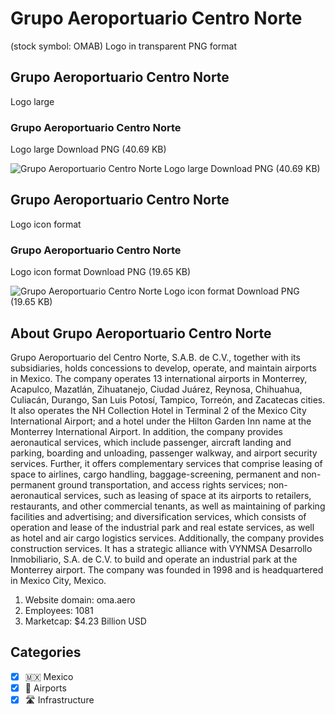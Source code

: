 # Grupo Aeroportuario Centro Norte
 (stock symbol: OMAB) Logo in transparent PNG format

## Grupo Aeroportuario Centro Norte
 Logo large

### Grupo Aeroportuario Centro Norte
 Logo large Download PNG (40.69 KB)

![Grupo Aeroportuario Centro Norte
 Logo large Download PNG (40.69 KB)](/img/orig/OMAB_BIG-192679e8.png)

## Grupo Aeroportuario Centro Norte
 Logo icon format

### Grupo Aeroportuario Centro Norte
 Logo icon format Download PNG (19.65 KB)

![Grupo Aeroportuario Centro Norte
 Logo icon format Download PNG (19.65 KB)](/img/orig/OMAB-de4be40b.png)

## About Grupo Aeroportuario Centro Norte


Grupo Aeroportuario del Centro Norte, S.A.B. de C.V., together with its subsidiaries, holds concessions to develop, operate, and maintain airports in Mexico. The company operates 13 international airports in Monterrey, Acapulco, Mazatlán, Zihuatanejo, Ciudad Juárez, Reynosa, Chihuahua, Culiacán, Durango, San Luis Potosí, Tampico, Torreón, and Zacatecas cities. It also operates the NH Collection Hotel in Terminal 2 of the Mexico City International Airport; and a hotel under the Hilton Garden Inn name at the Monterrey International Airport. In addition, the company provides aeronautical services, which include passenger, aircraft landing and parking, boarding and unloading, passenger walkway, and airport security services. Further, it offers complementary services that comprise leasing of space to airlines, cargo handling, baggage-screening, permanent and non-permanent ground transportation, and access rights services; non-aeronautical services, such as leasing of space at its airports to retailers, restaurants, and other commercial tenants, as well as maintaining of parking facilities and advertising; and diversification services, which consists of operation and lease of the industrial park and real estate services, as well as hotel and air cargo logistics services. Additionally, the company provides construction services. It has a strategic alliance with VYNMSA Desarrollo Inmobiliario, S.A. de C.V. to build and operate an industrial park at the Monterrey airport. The company was founded in 1998 and is headquartered in Mexico City, Mexico.

1. Website domain: oma.aero
2. Employees: 1081
3. Marketcap: $4.23 Billion USD


## Categories
- [x] 🇲🇽 Mexico
- [x] 🛫 Airports
- [x] 🛣️ Infrastructure
